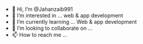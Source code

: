 - 👋 Hi, I’m @Jahanzaib991
- 👀 I’m interested in ... web & app development 
- 🌱 I’m currently learning ... Web & app development 
- 💞️ I’m looking to collaborate on ...
- 📫 How to reach me ...

<!---
Jahanzaib991/Jahanzaib991 is a ✨ special ✨ repository because its `README.md` (this file) appears on your GitHub profile.
You can click the Preview link to take a look at your changes.
--->
